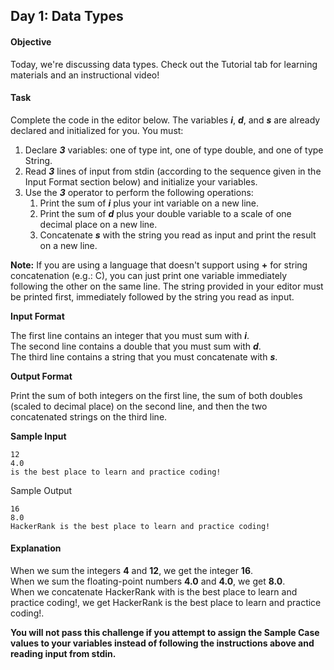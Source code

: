 ## Day 1: Data Types

#### Objective 
Today, we're discussing data types. Check out the Tutorial tab for learning materials and an instructional video!

#### Task
Complete the code in the editor below. The variables ***i***, ***d***, and ***s*** are already declared and initialized for you. You must:
1. Declare ***3*** variables: one of type int, one of type double, and one of type String.
2. Read ***3*** lines of input from stdin (according to the sequence given in the Input Format section below) and initialize your  variables.
3. Use the ***3*** operator to perform the following operations:
   1. Print the sum of ***i*** plus your int variable on a new line.
   2. Print the sum of ***d*** plus your double variable to a scale of one decimal place on a new line.
   3. Concatenate ***s*** with the string you read as input and print the result on a new line. <br />

**Note:** If you are using a language that doesn't support using **+** for string concatenation (e.g.: C), you can just print one variable immediately following the other on the same line. The string provided in your editor must be printed first, immediately followed by the string you read as input.

**Input Format** 

The first line contains an integer that you must sum with ***i***. <br />
The second line contains a double that you must sum with ***d***. <br/>
The third line contains a string that you must concatenate with ***s***. 

**Output Format** 

Print the sum of both integers on the first line, the sum of both doubles (scaled to  decimal place) on the second line, and then the two concatenated strings on the third line. 

**Sample Input**

    12
    4.0 
    is the best place to learn and practice coding! 

Sample Output

    16 
    8.0
    HackerRank is the best place to learn and practice coding! 

#### Explanation 

When we sum the integers **4** and **12**, we get the integer **16**. <br />
When we sum the floating-point numbers **4.0** and **4.0**, we get **8.0**. <br />
When we concatenate HackerRank with is the best place to learn and practice coding!, we get HackerRank is the best place to learn and practice coding!. <br />

**You will not pass this challenge if you attempt to assign the Sample Case values to your variables instead of following the instructions above and reading input from stdin.**
